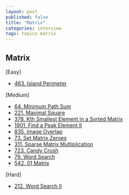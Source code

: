 ```yaml
---
layout: post
published: false
title: "Matrix"
categories: interview
tags: topics matrix
---
```


## Matrix

[Easy]
- [463. Island Perimeter](problems/2023-05-20-island-perimeter.md)

[Medium]
- [64. Minimum Path Sum](/interview/2023/05/21/minimum-path-sum/)
- [221. Maximal Square](/interview/2023/05/21/maximal-square/)
- [378. Kth Smallest Element in a Sorted Matrix](/interview/2023/05/21/kth-smallest-element-in-a-sorted-matrix/)
- [1901. Find a Peak Element II](/interview/2023/05/28/find-a-peak-element-ii/)
- [835. Image Overlap](/interview/2023/05/21/image-overlap/)
- [73. Set Matrix Zeroes](/interview/2023/05/21/set-matrix-zeroes/)
- [311. Sparse Matrix Multiplication](/interview/2023/05/21/sparse-matrix-multiplication/)
- [723. Candy Crush](/interview/2023/05/21/candy-crush/)
- [79. Word Search](/interview/2023/04/20/word-search/)
- [542. 01 Matrix](/interview/2023/05/23/01-matrix/)

[Hard]
- [212. Word Search II](/interview/2023/05/21/word-search-ii/)
